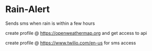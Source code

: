 # Rain-Alert
Sends sms when rain is within a few hours 

create profile @ https://openweathermap.org and get access to api

create profile @ https://www.twilio.com/en-us for sms access
